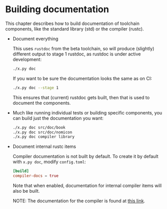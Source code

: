 # Building documentation

This chapter describes how to build documentation of toolchain components,
like the standard library (std) or the compiler (rustc).

- Document everything

  This uses `rustdoc` from the beta toolchain,
  so will produce (slightly) different output to stage 1 rustdoc,
  as rustdoc is under active development:

  ```bash
  ./x.py doc
  ```

  If you want to be sure the documentation looks the same as on CI:

  ```bash
  ./x.py doc --stage 1
  ```

  This ensures that (current) rustdoc gets built,
  then that is used to document the components.

- Much like running individual tests or building specific components,
  you can build just the documentation you want:

  ```bash
  ./x.py doc src/doc/book
  ./x.py doc src/doc/nomicon
  ./x.py doc compiler library
  ```

- Document internal rustc items

  Compiler documentation is not built by default.
  To create it by default with `x.py doc`, modify `config.toml`:

  ```toml
  [build]
  compiler-docs = true
  ```

  Note that when enabled,
  documentation for internal compiler items will also be built.

  NOTE: The documentation for the compiler is found at [this link].

[this link]: https://doc.rust-lang.org/nightly/nightly-rustc/rustc_middle/
